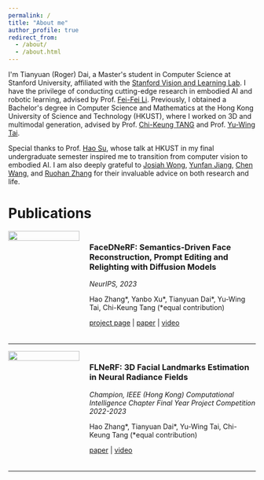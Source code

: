 ```yaml
---
permalink: /
title: "About me"
author_profile: true
redirect_from: 
  - /about/
  - /about.html
---
```


I'm Tianyuan (Roger) Dai, a Master's student in Computer Science at Stanford University, affiliated with the [Stanford Vision and Learning Lab](https://svl.stanford.edu/). I have the privilege of conducting cutting-edge research in embodied AI and robotic learning, advised by Prof. [Fei-Fei Li](https://engineering.stanford.edu/people/fei-fei-li). Previously, I obtained a Bachelor's degree in Computer Science and Mathematics at the Hong Kong University of Science and Technology (HKUST), where I worked on 3D and multimodal generation, advised by Prof. [Chi-Keung TANG](https://cse.hkust.edu.hk/admin/people/faculty/profile/cktang) and Prof. [Yu-Wing Tai](https://yuwingtai.github.io/). 

Special thanks to Prof. [Hao Su](https://cseweb.ucsd.edu/~haosu/), whose talk at HKUST in my final undergraduate semester inspired me to transition from computer vision to embodied AI. I am also deeply grateful to [Josiah Wong](https://jdw.ong/), [Yunfan Jiang](https://yunfanj.com/), [Chen Wang](https://www.chenwangjeremy.net/), and [Ruohan Zhang](https://ai.stanford.edu/~zharu/) for their invaluable advice on both research and life.

Publications
======

<div style="display: flex; align-items: flex-start; margin-bottom: 20px;">
  <div style="width: 30%; margin-right: 20px;">
    <img src="/images/Cover-FaceDNeRF.gif" style="width: 100%;">
  </div>
  <div style="width: 70%;">
    <h3>FaceDNeRF: Semantics-Driven Face Reconstruction, Prompt Editing and Relighting with Diffusion Models</h3>
    <p><em>NeurIPS, 2023</em></p>
    <p>Hao Zhang*, Yanbo Xu*, Tianyuan Dai*, Yu-Wing Tai, Chi-Keung Tang (*equal contribution)</p>
    <p><a href="https://github.com/BillyXYB/FaceDNeRF">project page</a> | <a href="https://arxiv.org/abs/2306.00783">paper</a> | <a href="https://youtu.be/paxqlzW7z1Q">video</a></p>
  </div>
</div>

---

<div style="display: flex; align-items: flex-start; margin-bottom: 20px;">
  <div style="width: 30%; margin-right: 20px;">
    <img src="/images/Cover-FLNeRF.gif" style="width: 100%;">
  </div>
  <div style="width: 70%;">
    <h3>FLNeRF: 3D Facial Landmarks Estimation in Neural Radiance Fields</h3>
    <p><em>Champion, IEEE (Hong Kong) Computational Intelligence Chapter Final Year Project Competition 2022-2023</em></p>
    <p>Hao Zhang*, Tianyuan Dai*, Yu-Wing Tai, Chi-Keung Tang (*equal contribution)</p>
    <p><a href="https://arxiv.org/abs/2211.11202">paper</a> | <a href="https://github.com/ZHANG1023/FLNeRF">video</a></p>
  </div>
</div>

---
